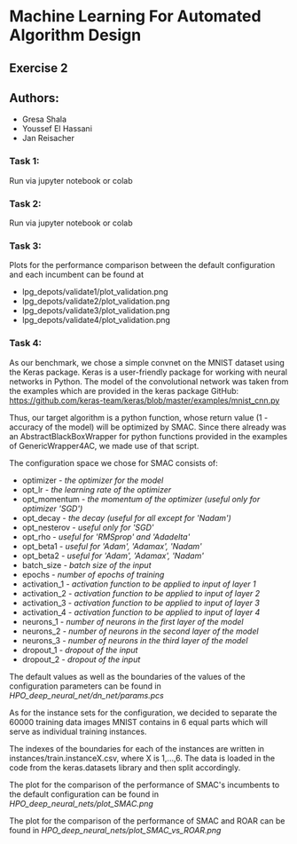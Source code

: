 # Machine Learning For Automated Algorithm Design
## Exercise 2
## Authors:
- Gresa Shala
- Youssef El Hassani
- Jan Reisacher

### Task 1:
Run via jupyter notebook or colab

### Task 2:
Run via jupyter notebook or colab

### Task 3:
Plots for the performance comparison between the default configuration and each incumbent can be found at

* lpg_depots/validate1/plot_validation.png
* lpg_depots/validate2/plot_validation.png
* lpg_depots/validate3/plot_validation.png
* lpg_depots/validate4/plot_validation.png

### Task 4:
As our benchmark, we chose a simple convnet on the MNIST dataset using the Keras package.
Keras is a user-friendly package for working with neural networks in Python.
The model of the convolutional network was taken from the examples which are provided in the keras package GitHub:
https://github.com/keras-team/keras/blob/master/examples/mnist_cnn.py

Thus, our target algorithm is a python function, whose return value (1 - accuracy of the model) will be optimized by SMAC.
Since there already was an AbstractBlackBoxWrapper for python functions provided in the examples of GenericWrapper4AC, we made use of that script.

The configuration space we chose for SMAC consists of:

* optimizer - *the optimizer for the model*
* opt_lr - *the learning rate of the optimizer*
* opt_momentum - *the momentum of the optimizer (useful only for optimizer 'SGD')*
* opt_decay - *the decay (useful for all except for 'Nadam')*
* opt_nesterov - *useful only for 'SGD'*
* opt_rho - *useful for 'RMSprop' and 'Adadelta'*
* opt_beta1 - *useful for 'Adam', 'Adamax', 'Nadam'*
* opt_beta2 - *useful for 'Adam', 'Adamax', 'Nadam'*
* batch_size - *batch size of the input*
* epochs - *number of epochs of training*
* activation_1 - *activation function to be applied to input of layer 1*
* activation_2 - *activation function to be applied to input of layer 2*
* activation_3 - *activation function to be applied to input of layer 3*
* activation_4 - *activation function to be applied to input of layer 4*
* neurons_1 - *number of neurons in the first layer of the model*
* neurons_2 - *number of neurons in the second layer of the model*
* neurons_3 - *number of neurons in the third layer of the model*
* dropout_1 - *dropout of the input*
* dropout_2 - *dropout of the input*

The default values as well as the boundaries of the values of the configuration parameters can be found in 
*HPO_deep_neural_net/dn_net/params.pcs*

As for the instance sets for the configuration, we decided to separate the 60000 training data images MNIST contains in 6 equal parts which will serve as individual training instances.

The indexes of the boundaries for each of the instances are written in instances/train.instanceX.csv, where X is 1,...,6. The data is loaded in the code from the keras.datasets library and then split accordingly.

The plot for the comparison of the performance of SMAC's incumbents to the default configuration can be found in 
*HPO_deep_neural_nets/plot_SMAC.png*

The plot for the comparison of the performance of SMAC and ROAR can be found in 
*HPO_deep_neural_nets/plot_SMAC_vs_ROAR.png*
